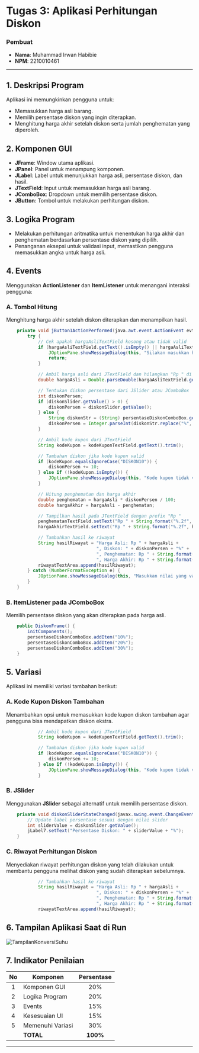 # Tugas 3: Aplikasi Perhitungan Diskon

### Pembuat
- **Nama**: Muhammad Irwan Habibie
- **NPM**: 2210010461

---

## 1. Deskripsi Program
Aplikasi ini memungkinkan pengguna untuk:
- Memasukkan harga asli barang.
- Memilih persentase diskon yang ingin diterapkan.
- Menghitung harga akhir setelah diskon serta jumlah penghematan yang diperoleh.

## 2. Komponen GUI
- **JFrame**: Window utama aplikasi.
- **JPanel**: Panel untuk menampung komponen.
- **JLabel**: Label untuk menunjukkan harga asli, persentase diskon, dan hasil.
- **JTextField**: Input untuk memasukkan harga asli barang.
- **JComboBox**: Dropdown untuk memilih persentase diskon.
- **JButton**: Tombol untuk melakukan perhitungan diskon.

## 3. Logika Program
- Melakukan perhitungan aritmatika untuk menentukan harga akhir dan penghematan berdasarkan persentase diskon yang dipilih.
- Penanganan eksepsi untuk validasi input, memastikan pengguna memasukkan angka untuk harga asli.

## 4. Events
Menggunakan **ActionListener** dan **ItemListener** untuk menangani interaksi pengguna:

### A. Tombol Hitung
Menghitung harga akhir setelah diskon diterapkan dan menampilkan hasil.
```java
    private void jButton1ActionPerformed(java.awt.event.ActionEvent evt) {                                         
        try {
            // Cek apakah hargaAsliTextField kosong atau tidak valid
            if (hargaAsliTextField.getText().isEmpty() || hargaAsliTextField.getText().equals("Rp ")) {
                JOptionPane.showMessageDialog(this, "Silakan masukkan harga asli.", "Error", JOptionPane.ERROR_MESSAGE);
                return;
            }

            // Ambil harga asli dari JTextField dan hilangkan "Rp " di depannya
            double hargaAsli = Double.parseDouble(hargaAsliTextField.getText().replace("Rp ", ""));

            // Tentukan diskon persentase dari JSlider atau JComboBox
            int diskonPersen;
            if (diskonSlider.getValue() > 0) {
                diskonPersen = diskonSlider.getValue();
            } else {
                String diskonStr = (String) persentaseDiskonComboBox.getSelectedItem();
                diskonPersen = Integer.parseInt(diskonStr.replace("%", ""));
            }

            // Ambil kode kupon dari JTextField
            String kodeKupon = kodeKuponTextField.getText().trim();

            // Tambahan diskon jika kode kupon valid
            if (kodeKupon.equalsIgnoreCase("DISKON10")) {
                diskonPersen += 10;
            } else if (!kodeKupon.isEmpty()) {
                JOptionPane.showMessageDialog(this, "Kode kupon tidak valid.", "Info", JOptionPane.INFORMATION_MESSAGE);
            }

            // Hitung penghematan dan harga akhir
            double penghematan = hargaAsli * diskonPersen / 100;
            double hargaAkhir = hargaAsli - penghematan;

            // Tampilkan hasil pada JTextField dengan prefix "Rp "
            penghematanTextField.setText("Rp " + String.format("%.2f", penghematan));
            hargaAkhirTextField.setText("Rp " + String.format("%.2f", hargaAkhir));

            // Tambahkan hasil ke riwayat
            String hasilRiwayat = "Harga Asli: Rp " + hargaAsli +
                                  ", Diskon: " + diskonPersen + "%" +
                                  ", Penghematan: Rp " + String.format("%.2f", penghematan) +
                                  ", Harga Akhir: Rp " + String.format("%.2f", hargaAkhir) + "\n";
            riwayatTextArea.append(hasilRiwayat);
        } catch (NumberFormatException e) {
            JOptionPane.showMessageDialog(this, "Masukkan nilai yang valid.", "Error", JOptionPane.ERROR_MESSAGE);
        }
    }  
```
### B. ItemListener pada JComboBox
Memilih persentase diskon yang akan diterapkan pada harga asli.
```java
    public DiskonFrame() {
        initComponents();
        persentaseDiskonComboBox.addItem("10%");
        persentaseDiskonComboBox.addItem("20%");
        persentaseDiskonComboBox.addItem("30%");
    }
```

## 5. Variasi
Aplikasi ini memiliki variasi tambahan berikut:

### A. Kode Kupon Diskon Tambahan
Menambahkan opsi untuk memasukkan kode kupon diskon tambahan agar pengguna bisa mendapatkan diskon ekstra.
```java
            // Ambil kode kupon dari JTextField
            String kodeKupon = kodeKuponTextField.getText().trim();

            // Tambahan diskon jika kode kupon valid
            if (kodeKupon.equalsIgnoreCase("DISKON10")) {
                diskonPersen += 10;
            } else if (!kodeKupon.isEmpty()) {
                JOptionPane.showMessageDialog(this, "Kode kupon tidak valid.", "Info", JOptionPane.INFORMATION_MESSAGE);
            }
```
### B. JSlider
Menggunakan **JSlider** sebagai alternatif untuk memilih persentase diskon.
```java
    private void diskonSliderStateChanged(javax.swing.event.ChangeEvent evt) {                                          
        // Update label persentase sesuai dengan nilai slider
        int sliderValue = diskonSlider.getValue();
        jLabel7.setText("Persentase Diskon: " + sliderValue + "%");
    }  
```

### C. Riwayat Perhitungan Diskon
Menyediakan riwayat perhitungan diskon yang telah dilakukan untuk membantu pengguna melihat diskon yang sudah diterapkan sebelumnya.
```java
            // Tambahkan hasil ke riwayat
            String hasilRiwayat = "Harga Asli: Rp " + hargaAsli +
                                  ", Diskon: " + diskonPersen + "%" +
                                  ", Penghematan: Rp " + String.format("%.2f", penghematan) +
                                  ", Harga Akhir: Rp " + String.format("%.2f", hargaAkhir) + "\n";
            riwayatTextArea.append(hasilRiwayat);
```
## 6. Tampilan Aplikasi Saat di Run
![TampilanKonversiSuhu](https://github.com/user-attachments/assets/5402b1e4-6907-43f8-85a9-78c5e1ee7e63)

## 7. Indikator Penilaian

| No  | Komponen          | Persentase |
| :-: | ------------------ | :--------: |
|  1  | Komponen GUI      |     20%    |
|  2  | Logika Program    |     20%    |
|  3  | Events            |     15%    |
|  4  | Kesesuaian UI     |     15%    |
|  5  | Memenuhi Variasi  |     30%    |
|     | **TOTAL**         |  **100%**  |

--- 
